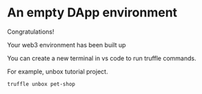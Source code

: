 # An empty DApp environment

Congratulations! 

Your web3 environment has been built up



You can create a new terminal in vs code to run truffle commands.

For example, unbox tutorial project.

```
truffle unbox pet-shop
```



